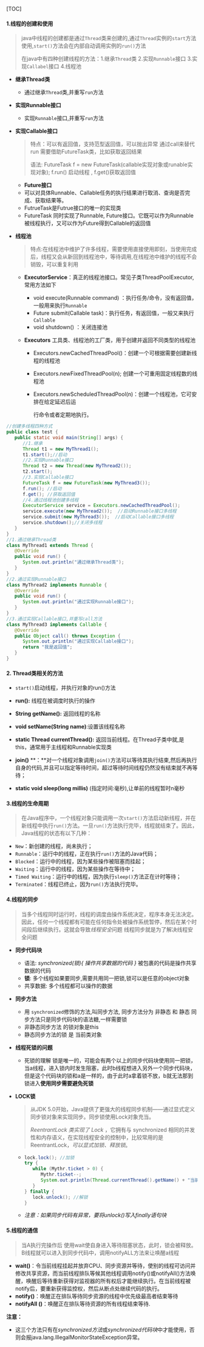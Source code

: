 

[TOC]



#### 1.线程的创建和使用

> java中线程的创建都是通过`Thread`类来创建的,通过`Thread`实例的`start`方法使用,`start()`方法会在内部自动调用实例的`run()`方法
>
> 在java中有四种创建线程的方法：1.继承`Thread`类 2.实现`Runnable`接口 3.实现`Callabel`接口 4.线程池

- **继承Thread类**

  - 通过继承`Thread`类,并重写`run`方法

- **实现Runnable接口**

  - 实现`Runnable`接口,并重写`run`方法

- **实现Callable接口**

  > 特点：可以有返回值，支持范型返回值，可以抛出异常  通过call来替代run  需要借助FutureTask类，比如获取返回结果
  >
  > 语法: FutureTask f = new FutureTask(callable实现对象或runable实现对象); f.run() 启动线程 , f.get()获取返回值

  -  **Future接口**
    - 可以对具体Runnable、Callable任务的执行结果进行取消、查询是否完成、获取结果等。
    - FutrueTask是Futrue接口的唯一的实现类
    - FutureTask 同时实现了Runnable, Future接口。它既可以作为Runnable被线程执行，又可以作为Future得到Callable的返回值

- **线程池**

  > 特点:在线程池中维护了许多线程，需要使用直接使用即刻，当使用完成后，线程又会从新回到线程池中，等待调用,在线程池中维护的线程不会销毁，可以重复利用

  - **ExecutorService**：真正的线程池接口。常见子类ThreadPoolExecutor,常用方法如下

    - void execute(Runnable command) ：执行任务/命令，没有返回值，一般用来执行`Runnable`
    - <T> Future<T> submit(Callable<T> task)：执行任务，有返回值，一般又来执行`Callable`
    - void shutdown() ：关闭连接池

  - **Executors** 工具类、线程池的工厂类，用于创建并返回不同类型的线程池

    - Executors.newCachedThreadPool()：创建一个可根据需要创建新线程的线程池

    - Executors.newFixedThreadPool(n); 创建一个可重用固定线程数的线程池

    - Executors.newScheduledThreadPool(n)：创建一个线程池，它可安排在给定延迟后运

      行命令或者定期地执行。

```java
//创建多线程四种方式
public class test {
   public static void main(String[] args) {
      //1.继承
      Thread t1 = new MyThread1();
      t1.start();//启动
      //2.实现Runnable接口
      Thread t2 = new Thread(new MyThread2());
      t2.start();
      //3.实现Callable接口
      FutureTask f = new FutureTask(new MyThread3());
      f.run(); //启动
      f.get(); //获取返回值
      //4.通过线程池创建多线程 
      ExecutorService service = Executors.newCachedThreadPool();
      service.execute(new MyThread2());  //启动Runnable接口多线程
      service.submit(new MyThread3());  //启动Callable接口多线程
      service.shutdown();//关闭多线程
   }
}
//1.通过继承Thread类
class MyThread1 extends Thread {
   @Override
   public void run() {
      System.out.println("通过继承Thread类");
   }
}
//2.通过实现Runnable接口
class MyThread2 implements Runnable {
   @Override
   public void run() {
      System.out.println("通过实现Runnable接口");
   }
}
//3.通过实现Callable接口,并重写call方法
class MyThread3 implements Callable {
   @Override
   public Object call() throws Exception {
      System.out.println("通过实现Callable接口");
      return "我是返回值";
   }
}
```

#### 2. Thread类相关的方法

- `start()`启动线程，并执行对象的run()方法

- **run():** 线程在被调度时执行的操作

- **String getName():** 返回线程的名称

- **void setName(String name)**:设置该线程名称

- **static Thread currentThread():** 返回当前线程。在Thread子类中就,是this，通常用于主线程和Runnable实现类

- **join()** **：**对一个线程对象调用`join()`方法可以等待其执行结束,然后再执行自身的代码,并且可以指定等待时间，超过等待时间线程仍然没有结束就不再等待；

- **static void sleep(long millis)** (指定时间:毫秒),让单前的线程暂时n毫秒

#### 3.线程的生命周期

> 在Java程序中，一个线程对象只能调用一次`start()`方法启动新线程，并在新线程中执行`run()`方法。一旦`run()`方法执行完毕，线程就结束了。因此，Java线程的状态有以下几种：

- `New`：新创建的线程，尚未执行；
- `Runnable`：运行中的线程，正在执行`run()`方法的Java代码；
- `Blocked`：运行中的线程，因为某些操作被阻塞而挂起；
- `Waiting`：运行中的线程，因为某些操作在等待中；
- `Timed Waiting`：运行中的线程，因为执行`sleep()`方法正在计时等待；
- `Terminated`：线程已终止，因为`run()`方法执行完毕。

#### 4.线程的同步

> 当多个线程同时运行时，线程的调度由操作系统决定，程序本身无法决定。因此，任何一个线程都有可能在任何指令处被操作系统暂停，然后在某个时间段后继续执行。这就会导致*线程安全*问题 线程同步就是为了解决线程安全问题

- **同步代码块**

  - 语法: *synchronized(锁){ 操作共享数据的代码 }*  被包裹的代码是操作共享数据的代码
  - **锁**: 多个线程如果要同步,需要共用同一把锁,锁可以是任意的object对象
  - 共享数据: 多个线程都可以操作的数据

- **同步方法**

  - 用 `synchronized`修饰的方法,叫同步方法, 同步方法分为 非静态 和 静态  同步方法只是同步代码块的语法糖,一样需要锁
  - 非静态同步方法 的锁对象是this
  - 静态同步方法的锁 是 当前类对象

- **线程死锁的问题**

  - 死锁的理解  锁是唯一的，可能会有两个以上的同步代码块使用同一把锁，当a线程，进入锁内时发生阻塞，此时b线程想进入另外一个同步代码块，但是这个代码块的锁和a是一样的，由于此时a拿着锁不放，b就无法那到锁进入**使用同步需要避免死锁**

- **LOCK锁**

  > 从JDK 5.0开始，Java提供了更强大的线程同步机制——通过显式定义同步锁对象来实现同步。同步锁使用Lock对象充当。
  >
  > *ReentrantLock 类实现了 Lock* ，它拥有与 synchronized 相同的并发性和内存语义，在实现线程安全的控制中，比较常用的是ReentrantLock，*可以显式加锁、释放锁*。

  - ```java
    lock.lock(); //加锁
    try {
       while (Mythr.ticket > 0) {
          Mythr.ticket--;
          System.out.println(Thread.currentThread().getName() + "当前票号为" + Mythr.ticket);
       }
    } finally {
       lock.unlock(); //解锁
    }
    ```

  - *注意：如果同步代码有异常，要将unlock()写入finally语句块*

#### 5.线程的通信

> 当A执行完操作后 使用wait使自身进入等待阻塞状态，此时，锁会被释放。B线程就可以进入到同步代码中，调用notifyALL方法来让唤醒a线程

- **wait()**：令当前线程挂起并放弃CPU、同步资源并等待，使别的线程可访问并修改共享资源，而当前线程排队等候其他线程调用notify()或notifyAll()方法唤醒，唤醒后等待重新获得对监视器的所有权后才能继续执行。在当前线程被notify后，要重新获得监控权，然后从断点处继续代码的执行。
- **notify()**：唤醒正在排队等待同步资源的线程中优先级最高者结束等待
- **notifyAll ()**：唤醒正在排队等待资源的所有线程结束等待.

**注意：**

- 这三个方法只有在*synchronized方法*或*synchronized代码块*中才能使用，否则会报java.lang.IllegalMonitorStateException异常。



